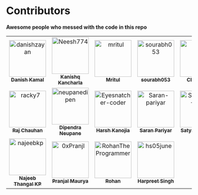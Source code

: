 # Contributors

**Awesome people who messed with the code in this repo**

<!-- readme: contributors -start -->
<table>
<tr>
    <td align="center">
        <a href="https://github.com/danishzayan">
            <img src="https://avatars.githubusercontent.com/u/46997504?v=4" width="100;" alt="danishzayan"/>
            <br />
            <sub><b>Danish Kamal</b></sub>
        </a>
    </td>
    <td align="center">
        <a href="https://github.com/Neesh774">
            <img src="https://avatars.githubusercontent.com/u/51027259?v=4" width="100;" alt="Neesh774"/>
            <br />
            <sub><b>Kanishq Kancharla</b></sub>
        </a>
    </td>
    <td align="center">
        <a href="https://github.com/mritul">
            <img src="https://avatars.githubusercontent.com/u/84136875?v=4" width="100;" alt="mritul"/>
            <br />
            <sub><b>Mritul</b></sub>
        </a>
    </td>
    <td align="center">
        <a href="https://github.com/sourabh053">
            <img src="https://avatars.githubusercontent.com/u/121865285?v=4" width="100;" alt="sourabh053"/>
            <br />
            <sub><b>sourabh053</b></sub>
        </a>
    </td>
    <td align="center">
        <a href="https://github.com/Irjean">
            <img src="https://avatars.githubusercontent.com/u/66118881?v=4" width="100;" alt="Irjean"/>
            <br />
            <sub><b>ClémentS</b></sub>
        </a>
    </td>
    <td align="center">
        <a href="https://github.com/hafeez25">
            <img src="https://avatars.githubusercontent.com/u/83756518?v=4" width="100;" alt="hafeez25"/>
            <br />
            <sub><b>Hafizur Rahman</b></sub>
        </a>
    </td></tr>
<tr>
    <td align="center">
        <a href="https://github.com/racky7">
            <img src="https://avatars.githubusercontent.com/u/74532684?v=4" width="100;" alt="racky7"/>
            <br />
            <sub><b>Raj Chauhan</b></sub>
        </a>
    </td>
    <td align="center">
        <a href="https://github.com/neupanedipen">
            <img src="https://avatars.githubusercontent.com/u/38071091?v=4" width="100;" alt="neupanedipen"/>
            <br />
            <sub><b>Dipendra Neupane</b></sub>
        </a>
    </td>
    <td align="center">
        <a href="https://github.com/Eyesnatcher-coder">
            <img src="https://avatars.githubusercontent.com/u/96467990?v=4" width="100;" alt="Eyesnatcher-coder"/>
            <br />
            <sub><b>Harsh Kanojia</b></sub>
        </a>
    </td>
    <td align="center">
        <a href="https://github.com/Saran-pariyar">
            <img src="https://avatars.githubusercontent.com/u/86418083?v=4" width="100;" alt="Saran-pariyar"/>
            <br />
            <sub><b>Saran Pariyar</b></sub>
        </a>
    </td>
    <td align="center">
        <a href="https://github.com/Satyabrat-Ojha">
            <img src="https://avatars.githubusercontent.com/u/93860609?v=4" width="100;" alt="Satyabrat-Ojha"/>
            <br />
            <sub><b>Satyabrat Ojha</b></sub>
        </a>
    </td>
    <td align="center">
        <a href="https://github.com/prateek565">
            <img src="https://avatars.githubusercontent.com/u/78357778?v=4" width="100;" alt="prateek565"/>
            <br />
            <sub><b>prateek565</b></sub>
        </a>
    </td></tr>
<tr>
    <td align="center">
        <a href="https://github.com/najeebkp">
            <img src="https://avatars.githubusercontent.com/u/56462749?v=4" width="100;" alt="najeebkp"/>
            <br />
            <sub><b>Najeeb Thangal KP</b></sub>
        </a>
    </td>
    <td align="center">
        <a href="https://github.com/0xPranjl">
            <img src="https://avatars.githubusercontent.com/u/79030501?v=4" width="100;" alt="0xPranjl"/>
            <br />
            <sub><b>Pranjal Maurya</b></sub>
        </a>
    </td>
    <td align="center">
        <a href="https://github.com/RohanTheProgrammer">
            <img src="https://avatars.githubusercontent.com/u/48507690?v=4" width="100;" alt="RohanTheProgrammer"/>
            <br />
            <sub><b>Rohan</b></sub>
        </a>
    </td>
    <td align="center">
        <a href="https://github.com/hs05june">
            <img src="https://avatars.githubusercontent.com/u/103871275?v=4" width="100;" alt="hs05june"/>
            <br />
            <sub><b>Harpreet Singh</b></sub>
        </a>
    </td></tr>
</table>
<!-- readme: contributors -end -->
